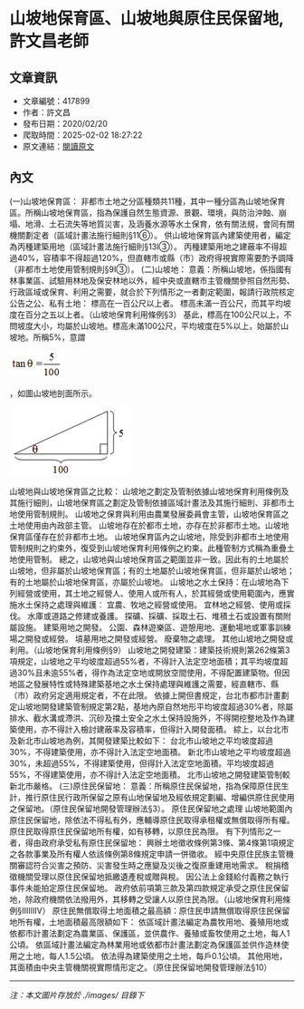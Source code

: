 # 山坡地保育區、山坡地與原住民保留地,許文昌老師

## 文章資訊
- 文章編號：417899
- 作者：許文昌
- 發布日期：2020/02/20
- 爬取時間：2025-02-02 18:27:22
- 原文連結：[閱讀原文](https://real-estate.get.com.tw/Columns/detail.aspx?no=417899)

## 內文
(一)山坡地保育區：
非都市土地之分區種類共11種，其中一種分區為山坡地保育區。所稱山坡地保育區，指為保護自然生態資源、景觀、環境，與防治沖蝕、崩塌、地滑、土石流失等地質災害，及涵養水源等水土保育，依有關法規，會同有關機關劃定者（區域計畫法施行細則§11⑥）。
供山坡地保育區內建築使用者，編定為丙種建築用地（區域計畫法施行細則§13Ⅰ③）。
丙種建築用地之建蔽率不得超過40%，容積率不得超過120%，但直轄市或縣（市）政府得視實際需要酌予調降
（非都市土地使用管制規則§9Ⅰ③）。
(二)山坡地：
意義：所稱山坡地，係指國有林事業區、試驗用林地及保安林地以外，經中央或直轄市主管機關參照自然形勢、行政區域或保育、利用之需要，就合於下列情形之一者劃定範圍，報請行政院核定公告之公、私有土地：
標高在一百公尺以上者。
標高未滿一百公尺，而其平均坡度在百分之五以上者。（山坡地保育利用條例§3）
基此，標高在100公尺以上，不問坡度大小，均屬於山坡地。標高未滿100公尺，平均坡度在5%以上，始屬於山坡地。所稱5%，意謂

![圖片](./images/417899_f19e6f8b.png)

，如圖山坡地剖面所示。

![圖片](./images/417899_9050b8bd.png)

山坡地與山坡地保育區之比較：
山坡地之劃定及管制依據山坡地保育利用條例及其施行細則，山坡地保育區之劃定及管制依據區域計畫法及其施行細則、非都市土地使用管制規則。
山坡地之保育與利用由農業發展委員會主管，山坡地保育區之土地使用由內政部主管。
山坡地存在於都市土地，亦存在於非都市土地。山坡地保育區僅存在於非都市土地。
山坡地保育區內之山坡地，除受到非都市土地使用管制規則之約束外，復受到山坡地保育利用條例之約束。此種管制方式稱為重疊土地使用管制。
總之，山坡地與山坡地保育區之範圍並非一致。因此有的土地屬於山坡地，但非屬於山坡地保育區；有的土地屬於山坡地保育區，但非屬於山坡地；有的土地屬於山坡地保育區，亦屬於山坡地。
山坡地之水土保持：在山坡地為下列經營或使用，其土地之經營人、使用人或所有人，於其經營或使用範圍內，應實施水土保持之處理與維護︰
宜農、牧地之經營或使用。
宜林地之經營、使用或採伐。
水庫或道路之修建或養護。
探礦、採礦、採取土石、堆積土石或設置有關附屬設施。
建築用地之開發。
公園、森林遊樂區、遊憩用地、運動場地或軍事訓練場之開發或經營。
墳墓用地之開發或經營。
廢棄物之處理。
其他山坡地之開發或利用。（山坡地保育利用條例§9）
山坡地之開發建築：建築技術規則第262條第3項規定，山坡地之平均坡度超過55%者，不得計入法定空地面積；其平均坡度超過30%且未逾55%者，得作為法定空地或開放空間使用，不得配置建築物。但因地區之發展特性或特殊建築基地之水土保持處理與維護之需要，經直轄市、縣（市）政府另定適用規定者，不在此限。
依據上開但書規定，台北市都市計畫劃定山坡地開發建築管制規定第2點，基地內原自然地形平均坡度超過30%者，除屬排水、截水溝或滯洪、沉砂及擋土安全之水土保持設施外，不得開挖整地及作為建築使用，亦不得計入檢討建蔽率及容積率，但得計入開發面積。
綜上，以台北市及新北市山坡地為例，其開發建築比較如下：
台北市山坡地之平均坡度超過30%，不得建築使用，亦不得計入法定空地面積。
新北市山坡地之平均坡度超過30%，未超過55%，不得建築使用，但得計入法定空地面積。平均坡度超過55%，不得建築使用，亦不得計入法定空地面積。
北市山坡地之開發建築管制較新北市嚴格。
(三)原住民保留地：
意義：所稱原住民保留地，指為保障原住民生計，推行原住民行政所保留之原有山地保留地及經依規定劃編、增編供原住民使用之保留地。（原住民保留地開發管理辦法§3）。
原住民保留地之處理
山坡地範圍內原住民保留地，除依法不得私有外，應輔導原住民取得承租權或無償取得所有權。
原住民取得原住民保留地所有權，如有移轉，以原住民為限。
有下列情形之一者，得由政府承受私有原住民保留地：
興辦土地徵收條例第3條、第4條第1項規定之各款事業及所有權人依該條例第8條規定申請一併徵收。
經中央原住民族主管機關審認符合災害之預防、災害發生時之應變及災後之復原重建用地需求。
稅捐稽徵機關受理以原住民保留地抵繳遺產稅或贈與稅。
因公法上金錢給付義務之執行事件未能拍定原住民保留地。
政府依前項第三款及第四款規定承受之原住民保留地，除政府機關依法撥用外，其移轉之受讓人以原住民為限。（山坡地保育利用條例§ⅠⅡⅢⅣ）
原住民無償取得土地面積之最高額：原住民申請無償取得原住民保留地所有權，土地面積最高限額如下：
依區域計畫法編定為農牧用地、養殖用地或依都市計畫法劃定為農業區、保護區，並供農作、養殖或畜牧使用之土地，每人1公頃。
依區域計畫法編定為林業用地或依都市計畫法劃定為保護區並供作造林使用之土地，每人1.5公頃。
依法得為建築使用之土地，每戶0.1公頃。
其他用地，其面積由中央主管機關視實際情形定之。（原住民保留地開發管理辦法§10）

---
*注：本文圖片存放於 ./images/ 目錄下*
